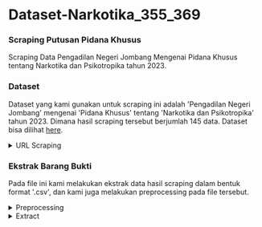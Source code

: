 # Dataset-Narkotika_355_369

### Scraping Putusan Pidana Khusus
Scraping Data Pengadilan Negeri Jombang Mengenai Pidana Khusus tentang Narkotika dan Psikotropika tahun 2023.

### Dataset
Dataset yang kami gunakan untuk scraping ini adalah 'Pengadilan Negeri Jombang' mengenai 'Pidana Khusus' tentang 'Narkotika dan Psikotropika' tahun 2023. Dimana hasil scraping tersebut berjumlah 145 data. Dataset bisa dilihat [here](https://drive.google.com/drive/folders/1Lbn3_6uAaz0Ppvz1Pr47l7j4BfuV085Q?usp=sharing).

<details>
<summary>URL Scraping</summary>
https://putusan3.mahkamahagung.go.id/search.html?q=&jenis_doc=putusan&cat=3c40e48bbab311301a21c445b3c7fe57&jd=AMAR_LAINNYA&tp=0&court=098188PN317+++++++++++++++++++++&t_put=2023&t_reg=&t_upl=&t_pr=
  
Output Hasil scraping [here](https://drive.google.com/drive/folders/1-09WtL_h_GGngG9gtxN9tlE8-OVzcJAF?usp=sharing)
</details>

### Ekstrak Barang Bukti
Pada file ini kami melakukan ekstrak data hasil scraping dalam bentuk format '.csv', dan kami juga melakukan preprocessing pada file tersebut.
<details>
<summary>Preprocessing</summary>
<summary>Mengupload file 'putusan_ma__2023-11-11 (1).csv'</summary>
<summary>Mengembalikan jumlah nilai NaN di semua kolom pandas DataFrame dengan Python 'df.isna().sum()'</summary>
<summary>Menghapus baris/kolom tertentu 'columns_to_drop'</summary>
</details>
<details>
<summary>Extract</summary>
<summary>Fungsi untuk ekstraksi kalimat dengan kata kunci 'def extract_sentence_with_keyword(text, keyword):'</summary>
<summary>Menambahkan kolom baru ke DataFrame '] = df['catatan_amar'].apply(lambda x: extract_sentence_with_keyword(x, "barang bukti berupa"))'</summary>
<summary>Menyimpan DataFrame ke file CSV baru 'output_csv = 'output_with_barang_bukti.csv'
df.to_csv(output_csv, index=False)'</summary>
<summary>Menampilkan hasil file CSV dengan DataFrame 'df'</summary>
